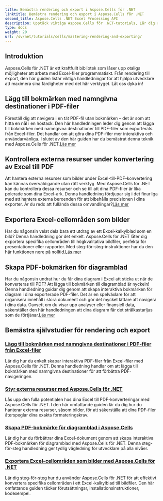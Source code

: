 ```yaml
---
title: Bemästra rendering och export i Aspose.Cells för .NET
linktitle: Bemästra rendering och export i Aspose.Cells för .NET
second_title: Aspose.Cells .NET Excel Processing API
description: Upptäck viktiga Aspose.Cells för .NET-tutorials, Lär dig rendering, export, hantera resurser, lägga till bokmärken och mer med våra detaljerade guider.
type: docs
weight: 20
url: /sv/net/tutorials/cells/mastering-rendering-and-exporting/
---
```

## Introduktion

Aspose.Cells för .NET är ett kraftfullt bibliotek som låser upp otaliga möjligheter att arbeta med Excel-filer programmatiskt. Från rendering till export, den här guiden listar viktiga handledningar för att hjälpa utvecklare att maximera sina färdigheter med det här verktyget. Låt oss dyka in!

## Lägg till bokmärken med namngivna destinationer i PDF-filer  
 Föreställ dig att navigera i en tät PDF-fil utan bokmärken – det är som att hitta en nål i en höstack. Den här handledningen leder dig genom att lägga till bokmärken med namngivna destinationer till PDF-filer som exporterats från Excel-filer. Det handlar om att göra dina PDF-filer mer interaktiva och användarvänliga. I slutet av den här guiden har du bemästrat denna teknik med Aspose.Cells för .NET.[Läs mer](./add-bookmarks-with-named-destinations/)

## Kontrollera externa resurser under konvertering av Excel till PDF  
Att hantera externa resurser som bilder under Excel-till-PDF-konvertering kan kännas överväldigande utan rätt verktyg. Med Aspose.Cells för .NET kan du kontrollera dessa resurser och se till att dina PDF-filer är lika polerade som dina Excel-ark. Denna handledning fördjupar sig i det finurliga med att hantera externa beroenden för att bibehålla precisionen i dina exporter. Är du redo att fullända dessa omvandlingar?[Läs mer](./control-external-resources/)

## Exportera Excel-cellområden som bilder  
 Har du någonsin velat dela bara ett utdrag av ett Excel-kalkylblad som en bild? Denna handledning gör det enkelt. Aspose.Cells för .NET låter dig exportera specifika cellområden till högkvalitativa bildfiler, perfekta för presentationer eller rapporter. Med steg-för-steg-instruktioner har du den här funktionen nere på nolltid.[Läs mer](./export-excel-cell-ranges-as-images/)

## Skapa PDF-bokmärken för diagramblad
Har du någonsin undrat hur du får dina diagram i Excel att sticka ut när de konverteras till PDF? Att lägga till bokmärken till diagramblad är nyckeln! Denna handledning guidar dig genom att skapa interaktiva bokmärken för diagram i dina exporterade PDF-filer. Det är en spelväxlare för att organisera innehåll i stora dokument och gör det mycket lättare att navigera i dina data. Oavsett om du visar upp analyser eller finansiell data, säkerställer den här handledningen att dina diagram får det strålkastarljus som de förtjänar.[Läs mer](./creating-pdf-bookmark-for-chart-sheet/)

## Bemästra självstudier för rendering och export
### [Lägg till bokmärken med namngivna destinationer i PDF-filer från Excel-filer](./add-bookmarks-with-named-destinations/)
Lär dig hur du enkelt skapar interaktiva PDF-filer från Excel-filer med Aspose.Cells för .NET. Denna handledning handlar om att lägga till bokmärken med namngivna destinationer för att förbättra PDF-navigeringen.
### [Styr externa resurser med Aspose.Cells för .NET](./control-external-resources/)
Lås upp den fulla potentialen hos dina Excel till PDF-konverteringar med Aspose.Cells för .NET. I den här omfattande guiden lär du dig hur du hanterar externa resurser, såsom bilder, för att säkerställa att dina PDF-filer återspeglar dina exakta formateringskrav.
### [Skapa PDF-bokmärke för diagramblad i Aspose.Cells](./creating-pdf-bookmark-for-chart-sheet/)
Lär dig hur du förbättrar dina Excel-dokument genom att skapa interaktiva PDF-bokmärken för diagramblad med Aspose.Cells för .NET. Denna steg-för-steg handledning ger tydlig vägledning för utvecklare på alla nivåer.
### [Exportera Excel-cellområden som bilder med Aspose.Cells för .NET](./export-excel-cell-ranges-as-images/)
Lär dig steg-för-steg hur du använder Aspose.Cells för .NET för att effektivt konvertera specifika cellområden i ett Excel-kalkylblad till bildfiler. Den här omfattande guiden täcker förutsättningar, installationsinstruktioner, kodexempel.